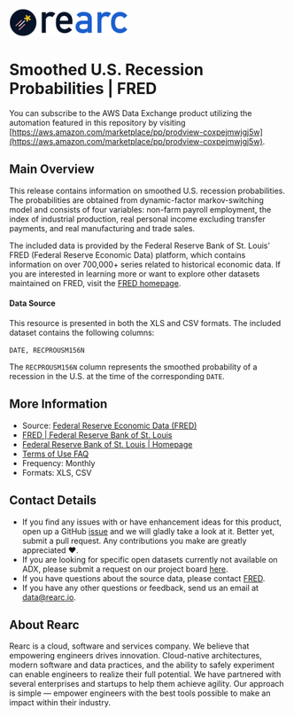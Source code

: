 <a href="https://www.rearc.io/data/">
    <img src="./rearc_logo_rgb.png" alt="Rearc Logo" title="Rearc Logo" height="52" />
</a>

Smoothed U.S. Recession Probabilities | FRED
=========================

You can subscribe to the AWS Data Exchange product utilizing the automation featured in this repository by visiting [https://aws.amazon.com/marketplace/pp/prodview-coxpejmwjgj5w](https://aws.amazon.com/marketplace/pp/prodview-coxpejmwjgj5w).

## Main Overview

This release contains information on smoothed U.S. recession probabilities. The probabilities are obtained from dynamic-factor markov-switching model and consists of four variables: non-farm payroll employment, the index of industrial production, real personal income excluding transfer payments, and real manufacturing and trade sales.

The included data is provided by the Federal Reserve Bank of St. Louis' FRED (Federal Reserve Economic Data) platform, which contains information on over 700,000+ series related to historical economic data. If you are interested in learning more or want to explore other datasets maintained on FRED, visit the [FRED homepage](https://fred.stlouisfed.org/).


#### Data Source

This resource is presented in both the XLS and CSV formats. The included dataset contains the following columns:

`DATE, RECPROUSM156N`

The `RECPROUSM156N` column represents the smoothed probability of a recession in the U.S. at the time of the corresponding `DATE`.  


## More Information
- Source: [Federal Reserve Economic Data (FRED)](https://fred.stlouisfed.org/series/RECPROUSM156N)
- [FRED | Federal Reserve Bank of St. Louis](https://fred.stlouisfed.org/)
- [Federal Reserve Bank of St. Louis | Homepage](https://www.stlouisfed.org/)
- [Terms of Use FAQ](https://fred.stlouisfed.org/legal/)
- Frequency: Monthly
- Formats: XLS, CSV

## Contact Details
- If you find any issues with or have enhancement ideas for this product, open up a GitHub [issue](https://github.com/rearc-data/fred-smoothed-recession-probabilities/issues) and we will gladly take a look at it. Better yet, submit a pull request. Any contributions you make are greatly appreciated :heart:.
- If you are looking for specific open datasets currently not available on ADX, please submit a request on our project board [here](https://github.com/rearc-data/covid-datasets-aws-data-exchange/projects/1).
- If you have questions about the source data, please contact [FRED](https://fred.stlouisfed.org/contactus/).
- If you have any other questions or feedback, send us an email at data@rearc.io.

## About Rearc
Rearc is a cloud, software and services company. We believe that empowering engineers drives innovation. Cloud-native architectures, modern software and data practices, and the ability to safely experiment can enable engineers to realize their full potential. We have partnered with several enterprises and startups to help them achieve agility. Our approach is simple — empower engineers with the best tools possible to make an impact within their industry.
